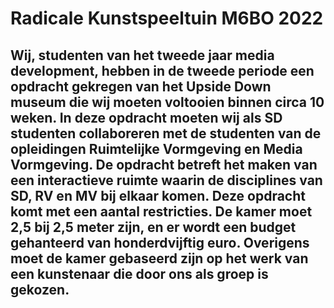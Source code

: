 # Radicale Kunstspeeltuin M6BO 2022

## Wij, studenten van het tweede jaar media development, hebben in de tweede periode een opdracht gekregen van het Upside Down museum die wij moeten voltooien binnen circa 10 weken. In deze opdracht moeten wij als SD studenten collaboreren met de studenten van de opleidingen Ruimtelijke Vormgeving en Media Vormgeving. De opdracht betreft het maken van een interactieve ruimte waarin de disciplines van SD, RV en MV bij elkaar komen. Deze opdracht komt met een aantal restricties. De kamer moet 2,5 bij 2,5 meter zijn, en er wordt een budget gehanteerd van honderdvijftig euro. Overigens moet de kamer gebaseerd zijn op het werk van een kunstenaar die door ons als groep is gekozen.